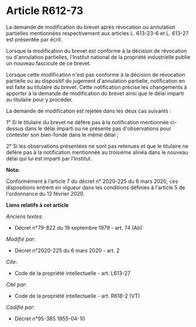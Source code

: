 # Article R612-73

La demande de modification du brevet après révocation ou annulation partielles mentionnées respectivement aux articles L.
613-23-6 et L. 613-27 est présentée par écrit.

Lorsque la modification du brevet est conforme à la décision de révocation ou d'annulation partielles, l'Institut national de
la propriété industrielle publie un nouveau fascicule de ce brevet.

Lorsque cette modification n'est pas conforme à la décision de révocation partielle ou au dispositif du jugement d'annulation
partielle, notification en est faite au titulaire du brevet. Cette notification précise les changements à apporter à la
demande de modification du brevet ainsi que le délai imparti au titulaire pour y procéder.

La demande de modification est rejetée dans les deux cas suivants :

1° Si le titulaire du brevet ne défère pas à la notification mentionnée ci-dessus dans le délai imparti ou ne présente pas
d'observations pour contester son bien-fondé dans le même délai ;

2° Si les observations présentées ne sont pas retenues et que le titulaire ne défère pas à la notification mentionnée au
troisième alinéa dans le nouveau délai qui lui est imparti par l'Institut.

**Nota:**

Conformément à l’article 7 du décret n° 2020-225 du 6 mars 2020, ces dispositions entrent en vigueur dans les conditions
définies à l'article 5 de l'ordonnance du 12 février 2020.

**Liens relatifs à cet article**

_Anciens textes_:

  - Décret n°79-822 du 19 septembre 1979 - art. 74 (Ab)

_Modifié par_:

  - Décret n°2020-225 du 6 mars 2020 - art. 2

_Cite_:

  - Code de la propriété intellectuelle - art. L613-27

_Cité par_:

  - Code de la propriété intellectuelle - art. R618-2 (VT)

_Codifié par_:

  - Décret n°95-385 1955-04-10
